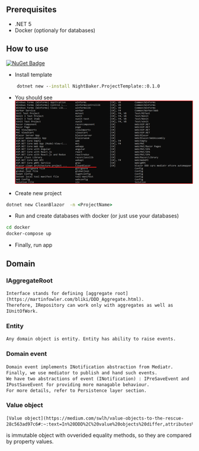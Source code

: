 ## Prerequisites
* .NET 5
* Docker (optionaly for databases)

## How to use

[![NuGet Badge](https://buildstats.info/nuget/NightBaker.ProjectTemplate)](https://www.nuget.org/packages/NightBaker.ProjectTemplate/)


* Install template
```cmd
    dotnet new --install NightBaker.ProjectTemplate::0.1.0
```
* You should see 
![dotnet new templates](/docs/images/readme/dotnet-new-templates.png)

* Create new project 
```cmd 
dotnet new CleanBlazor  -n <ProjectName>
```
* Run and create databases with docker (or just use your databases)
```cmd
cd docker
docker-compose up
```
* Finally, run app

## Domain

### IAggregateRoot

	Interface stands for defining [aggregate root](https://martinfowler.com/bliki/DDD_Aggregate.html).
	Therefore, IRepository can work only with aggregates as well as IUnitOfWork.
	
### Entity
	
	Any domain object is entity. Entity has ability to raise events.
	
### Domain event
	
	Domain event implements INotification abstraction from Mediatr. Finally, we use mediator to publish and hand such events.
	We have two abstractions of event (INotification) : IPreSaveEvent and IPostSaveEvent for providing more managable behaviour.
	For more details, refer to Persistence layer section.
	
### Value object
	
	[Value object](https://medium.com/swlh/value-objects-to-the-rescue-28c563ad97c6#:~:text=In%20DDD%2C%20value%20objects%20differ,attributes%20and%20should%20be%20immutable.)
 is immutable object with ovverided equality methods, so they are compared by property values.
	
